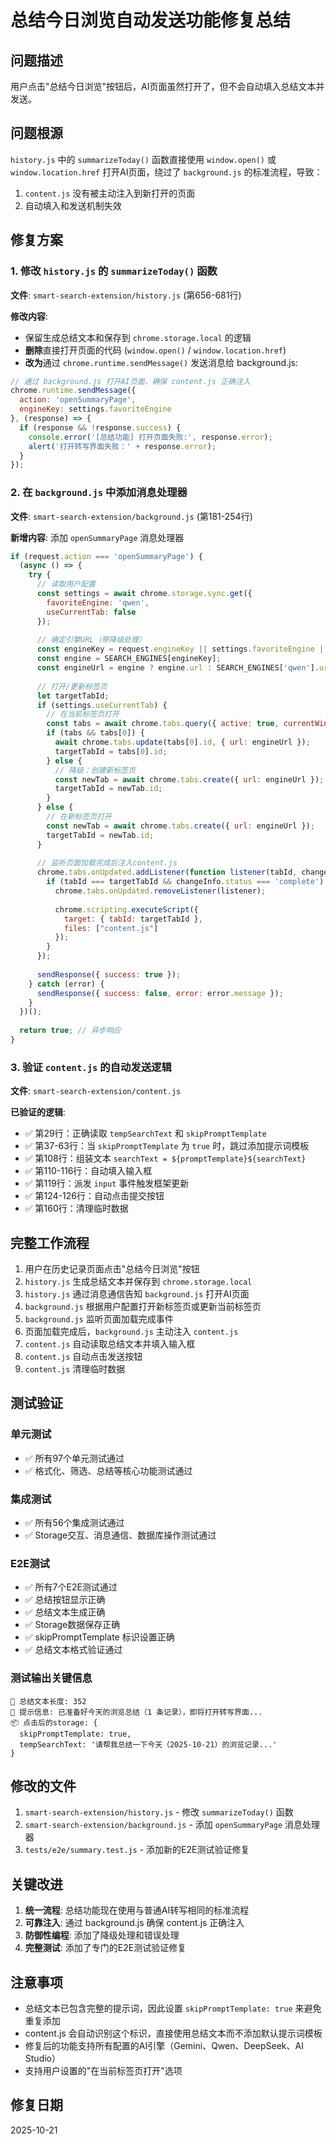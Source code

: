 # 总结今日浏览自动发送功能修复总结

## 问题描述

用户点击"总结今日浏览"按钮后，AI页面虽然打开了，但不会自动填入总结文本并发送。

## 问题根源

`history.js` 中的 `summarizeToday()` 函数直接使用 `window.open()` 或 `window.location.href` 打开AI页面，绕过了 `background.js` 的标准流程，导致：

1. `content.js` 没有被主动注入到新打开的页面
2. 自动填入和发送机制失效

## 修复方案

### 1. 修改 `history.js` 的 `summarizeToday()` 函数

**文件**: `smart-search-extension/history.js` (第656-681行)

**修改内容**:
- 保留生成总结文本和保存到 `chrome.storage.local` 的逻辑
- **删除**直接打开页面的代码 (`window.open()` / `window.location.href`)
- **改为**通过 `chrome.runtime.sendMessage()` 发送消息给 background.js:

```javascript
// 通过 background.js 打开AI页面，确保 content.js 正确注入
chrome.runtime.sendMessage({
  action: 'openSummaryPage',
  engineKey: settings.favoriteEngine
}, (response) => {
  if (response && !response.success) {
    console.error('[总结功能] 打开页面失败:', response.error);
    alert('打开转写界面失败：' + response.error);
  }
});
```

### 2. 在 `background.js` 中添加消息处理器

**文件**: `smart-search-extension/background.js` (第181-254行)

**新增内容**: 添加 `openSummaryPage` 消息处理器

```javascript
if (request.action === 'openSummaryPage') {
  (async () => {
    try {
      // 读取用户配置
      const settings = await chrome.storage.sync.get({
        favoriteEngine: 'qwen',
        useCurrentTab: false
      });
      
      // 确定引擎URL（带降级处理）
      const engineKey = request.engineKey || settings.favoriteEngine || 'qwen';
      const engine = SEARCH_ENGINES[engineKey];
      const engineUrl = engine ? engine.url : SEARCH_ENGINES['qwen'].url;
      
      // 打开/更新标签页
      let targetTabId;
      if (settings.useCurrentTab) {
        // 在当前标签页打开
        const tabs = await chrome.tabs.query({ active: true, currentWindow: true });
        if (tabs && tabs[0]) {
          await chrome.tabs.update(tabs[0].id, { url: engineUrl });
          targetTabId = tabs[0].id;
        } else {
          // 降级：创建新标签页
          const newTab = await chrome.tabs.create({ url: engineUrl });
          targetTabId = newTab.id;
        }
      } else {
        // 在新标签页打开
        const newTab = await chrome.tabs.create({ url: engineUrl });
        targetTabId = newTab.id;
      }
      
      // 监听页面加载完成后注入content.js
      chrome.tabs.onUpdated.addListener(function listener(tabId, changeInfo) {
        if (tabId === targetTabId && changeInfo.status === 'complete') {
          chrome.tabs.onUpdated.removeListener(listener);
          
          chrome.scripting.executeScript({
            target: { tabId: targetTabId },
            files: ["content.js"]
          });
        }
      });
      
      sendResponse({ success: true });
    } catch (error) {
      sendResponse({ success: false, error: error.message });
    }
  })();
  
  return true; // 异步响应
}
```

### 3. 验证 `content.js` 的自动发送逻辑

**文件**: `smart-search-extension/content.js`

**已验证的逻辑**:
- ✅ 第29行：正确读取 `tempSearchText` 和 `skipPromptTemplate`
- ✅ 第37-63行：当 `skipPromptTemplate` 为 `true` 时，跳过添加提示词模板
- ✅ 第108行：组装文本 `searchText = ${promptTemplate}${searchText}`
- ✅ 第110-116行：自动填入输入框
- ✅ 第119行：派发 `input` 事件触发框架更新
- ✅ 第124-126行：自动点击提交按钮
- ✅ 第160行：清理临时数据

## 完整工作流程

1. 用户在历史记录页面点击"总结今日浏览"按钮
2. `history.js` 生成总结文本并保存到 `chrome.storage.local`
3. `history.js` 通过消息通信告知 `background.js` 打开AI页面
4. `background.js` 根据用户配置打开新标签页或更新当前标签页
5. `background.js` 监听页面加载完成事件
6. 页面加载完成后，`background.js` 主动注入 `content.js`
7. `content.js` 自动读取总结文本并填入输入框
8. `content.js` 自动点击发送按钮
9. `content.js` 清理临时数据

## 测试验证

### 单元测试
- ✅ 所有97个单元测试通过
- ✅ 格式化、筛选、总结等核心功能测试通过

### 集成测试
- ✅ 所有56个集成测试通过
- ✅ Storage交互、消息通信、数据库操作测试通过

### E2E测试
- ✅ 所有7个E2E测试通过
- ✅ 总结按钮显示正确
- ✅ 总结文本生成正确
- ✅ Storage数据保存正确
- ✅ skipPromptTemplate 标识设置正确
- ✅ 总结文本格式验证通过

### 测试输出关键信息

```
📝 总结文本长度: 352
💬 提示信息: 已准备好今天的浏览总结（1 条记录），即将打开转写界面...
📦 点击后的storage: {
  skipPromptTemplate: true,
  tempSearchText: '请帮我总结一下今天（2025-10-21）的浏览记录...'
}
```

## 修改的文件

1. `smart-search-extension/history.js` - 修改 `summarizeToday()` 函数
2. `smart-search-extension/background.js` - 添加 `openSummaryPage` 消息处理器
3. `tests/e2e/summary.test.js` - 添加新的E2E测试验证修复

## 关键改进

1. **统一流程**: 总结功能现在使用与普通AI转写相同的标准流程
2. **可靠注入**: 通过 background.js 确保 content.js 正确注入
3. **防御性编程**: 添加了降级处理和错误处理
4. **完整测试**: 添加了专门的E2E测试验证修复

## 注意事项

- 总结文本已包含完整的提示词，因此设置 `skipPromptTemplate: true` 来避免重复添加
- content.js 会自动识别这个标识，直接使用总结文本而不添加默认提示词模板
- 修复后的功能支持所有配置的AI引擎（Gemini、Qwen、DeepSeek、AI Studio）
- 支持用户设置的"在当前标签页打开"选项

## 修复日期

2025-10-21

